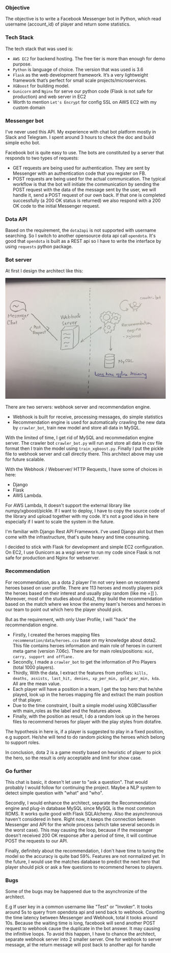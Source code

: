 ### Objective
The objective is to write a Facebook Messenger bot in Python, which read username (account_id) of player and return some statistics.

### Tech Stack
The tech stack that was used is:
- ```AWS EC2``` for backend hosting. The free tier is more than enough for demo purpose.
- ```Python``` is language of choice. The version that was used is 3.6
- ```Flask``` as the web development framework. It’s a very lightweight framework that’s perfect for small scale projects/microservices.
- ```XGBoost``` for building model.
- ```Gunicorn``` and ```Nginx``` for serve our python code (Flask is not safe for production) and web server in EC2
- Worth to mention ```Let's Encrypt``` for config SSL on AWS EC2 with my custom domain

### Messenger bot
I've never used this API. My experience with chat bot platform mostly in Slack and Telegram. I spent around 3 hours to check the doc and build simple echo bot.

Facebook bot is quite easy to use. The bots are constituted by a server that responds to two types of requests:

- GET requests are being used for authentication. They are sent by Messenger with an authentication code that you register on FB.
- POST requests are being used for the actual communication. The typical workflow is that the bot will initiate the communication by sending the POST request with the data of the message sent by the user, we will handle it, send a POST request of our own back. If that one is completed successfully (a 200 OK status is returned) we also respond with a 200 OK code to the initial Messenger request.

### Dota API
Based on the requirement, the ```dota2api``` is not supported with username searching. So I switch to another opensource dota api call ```opendota```. It's good that ```opendota``` is built as a REST api so I have to write the interface by using ```requests``` python package.

### Bot server
At first I design the architect like this:

![alt text](https://github.com/canhtran/dota2/blob/master/bot/img/server-architect.jpg?raw=true)

There are two servers: webhook server and recommendation engine.
- Webhook is built for receive, processing messages, do simple statistics
- Recommendation engine is used for automatically crawling the new data by ```crawler_bot```, train new model and store all data in MySQL.

With the limited of time, I get rid of MySQL and recommedation engine server. The crawler bot ```crawler_bot.py``` will run and store all data in csv file format then I train the model using ```train_xgboost.py```. Finally I put the pickle file to webhook server and call directly there. This architect above may use for future scalable.

With the Webhook / Webserver/ HTTP Requests, I have some of choices in here:
- Django
- Flask
- AWS Lambda.

For AWS Lambda, It doesn't support the external library like numpy/xgboost/pickle. If I want to deploy, I have to copy the source code of the library and upload together with my code. It's not a good idea in here especially if I want to scale the system in the future.

I'm familiar with Django Rest API Framework. I've used Django alot but then come with the infrastructure, that's quite heavy and time consuming.

I decided to stick with Flask for development and simple EC2 configuration. On EC2, I use Gunicorn as a wsgi server to run my code since Flask is not safe for production and Nginx for webserver.

### Recommendation
For recommendation, as a dota 2 player I'm not very keen on recommend heroes based on user profile. There are 113 heroes and mostly players pick the heroes based on their interest and usually play random (like me =]] ). Moreover, most of the studies about dota2, they build the recommendation based on the match where we know the enemy team's heroes and heroes in our team to point out which hero the player should pick.

But as the requirement, with only User Profile, I will "hack" the recommendation engine.
- Firstly, I created the heroes mapping files ```recommenation/data/heroes.csv``` base on my knowledge about dota2. This file contains heroes information and main role of heroes in current meta game (version 7.06c). There are for main roles/positions: ```mid, carry, support and offlane.```
- Secondly, I made a ```crawler_bot``` to get the information of Pro Players (total 1000 players).
- Thirdly, With the data, I extract the features from profiles: ```kills, deaths, assists, last_hit, denies, xp_per_min, gold_per_min, kda```. All are the mean value.
- Each player will have a position in a team, I get the top hero that he/she played, look up in the heroes mapping file and extract the main position of that player.
- Due to the time constraint, I built a simple model using XGBClassifier with main_roles as the label and the features above.
- Finally, with the position as result, I do a random look up in the heroes files to recommend heroes for player with the play styles from dotafire.

The hypothesis in here is, if a player is suggested to play in a fixed position, e.g support. He/she will tend to do random picking the heroes which belong to support roles.

In conclusion, dota 2 is a game mostly based on heuristic of player to pick the hero, so the result is only acceptable and limit for show case.

### Go further
This chat is basic, it doesn't let user to "ask a question". That would probably I would follow for continuing the project. Maybe a NLP system to detect simple question with "what" and "who".

Secondly, I would enhance the architect, separate the Recommendation engine and  plug-in database MySQL since MySQL is the most common RDMS. It works quite good with Flask SQLAlchemy. Also the asynchronous haven't considered in here. Right now, it keeps the connection between Messenger and API for the whole process (which take several seconds in the worst case). This may causing the loop, because if the messenger doesn't received 200 OK response after a period of time, it will continue POST the requests to our API.

Finally, definitely about the recommendation, I don't have time to tuning the model so the accuracy is quite bad 59%. Features are not normalized yet. In the future, I would use the matches database to predict the next hero that player should pick or ask a few questions to recommend heroes to players.

### Bugs
Some of the bugs may be happened due to the asynchronize of the architect.

E.g If user key in a common username like "Test" or "Invoker". It tooks around 5s to query from opendota api and send back to webhook. Counting the time latency between Messenger and Webhook, total it tooks around 10s. Because the waiting time is long, facebook will send another POST request to webhook cause the duplicate in the bot answer. It may causing the infinitive loops. 
To avoid this happen, I have to chance the architect, separate webhook server into 2 smaller server. One for webhook to server message, al the return message will post back to another api for handle
